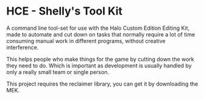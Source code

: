 # HCE - Shelly's Tool Kit
A command line tool-set for use with the Halo Custom Edition Editing Kit, made to automate and cut down on tasks that normally require a lot of time consuming manual work in different programs, without creative interference.

This helps people who make things for the game by cutting down the work they need to do. Which is important as development is usually handled by only a really small team or single person.

This project requires the reclaimer library, you can get it by downloading the MEK.
